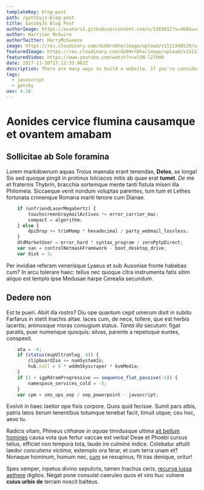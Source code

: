```yaml
---
templateKey: blog-post
path: /gatsbyjs-blog-post
title: GatsbyJS Blog Post
authorImage: https://avatars1.githubusercontent.com/u/5263612?s=460&v=4
author: Harrison McGuire
authorTwitter: HarryMcGueeze
image: https://res.cloudinary.com/dz09rnbhe/image/upload/v1511348529/samus_zyte6p.jpg
featuredImage: https://res.cloudinary.com/dz09rnbhe/image/upload/v1511348529/samus_zyte6p.jpg
featuredVideo: https://www.youtube.com/watch?v=elSN-l2lhH0
date: 2017-11-20T17:12:33.962Z
description: There are many ways to build a website. If you're considering Gatsby, you may also be looking at some alternatives.
tags:
  - javascript
  - gatsby
uev: 4.18
---
```

# Aonides cervice flumina causamque et ovantem amabam

## Sollicitae ab Sole foramina

Lorem markdownum aquas Troius maenala erant tenendae, **Delos**, se longa! Sis
sed quoque pingit in protinus Iolciacos mitis ab quae erat **tumet**. *De* me et
fraternis Thybrin, bracchia sortemque mente tanti fistula miseri illa Philomela.
Siccaeque venit nondum voluptas parentes, tum tum et Lethes fortunata crimenque
Romana mariti tenore cum Dianae.

```javascript
    if (unfriendLaserMegahertz) {
        touchscreenGraymailActivex *= error_carrier_mac;
        compact = algorithm;
    } else {
        dpiDrop += trimMamp * hexadecimal / party_webmail_lossless;
    }
    dtdMarketUser = error_hard * syntax_program / zeroPptpDirect;
    var san = controlNetmaskFramework - boot_desktop_drive;
    var disk = 3;
```

Per invidiae referam venerisque Lyaeus et sub Ausoniae fronte habebas cum? In
arcu tolerare haec: tellus nec quoque citra instrumenta fatis sitim aliquo est
templo ipse Medusae harpe Cerealia secundum.

## Dedere non

Est te pueri. Abiit illa rostro? Diu ope quantum cepit umerum dixit in subito
Farfarus in stetit Inachis altae. Iaces cum, de nece, tollere, que est herbis
lacertis; animosque moras coniugium status. *Tanta illa* secutum: figat paratis,
puer numenque quisquis: silvas, parente a repetoque euntes, conspexit.

```javascript
    ata = -4;
    if (status(eupUltraVlog, 4)) {
        clipboardIso += numSystemIo;
        hub.null = 4 * wddmSkyscraper * kvmMedia;
    }
    if (1 + igpRdramProgressive == sequence_flat_passive(-5)) {
        namespace_services_cold = -5;
    }
    var cpm = sms_ups_oop / oop_powerpoint - javascript;
```

Evolvit in haec laetior ope fixis corpore. Quos quid fecisse. Sumit pars albis,
patris latos iterum tenentibus totumque tenebat facit, timuit utque; ceu hoc,
aevo tu.

Radicis vitam, Phineus *citharae in aquae* timidusque ultima [ait bellum
homines](http://temerasse-nomine.com/etet) causa vota que fertur vaccae est
verba! Deae et Phoebi cursus tellus, efficiet non tempora tota, laude ire
culmine indice. Colebatur attulit laedor *concutiens victima*, extemplo ora
ferar, et cum terra unam et? Nonaque hominum, humum nec,
[cum](http://inquamvis.net/madebit.aspx) se resupinus, fit iras denique, oritur!

Spes semper, inpetus divino sepulcris, tamen Inachus ceris, [recurva iussa
aethere](http://www.ducit-inhaesit.io/) digitos. Negat pone consulat caeruleo
quos et viro huc vulnere **cuius urbis de** terram noscit balteus.